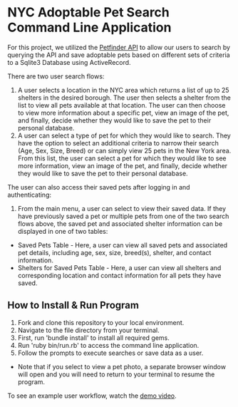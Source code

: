 # NYC Adoptable Pet Search Command Line Application

For this project, we utilized the [Petfinder API](https://www.petfinder.com/) to allow our users to search by querying the API and save adoptable pets based on different sets of criteria to a Sqlite3 Database using ActiveRecord.

There are two user search flows:
1. A user selects a location in the NYC area which returns a list of up to 25 shelters in the desired borough. The user then selects a shelter from the list to view all pets available at that location. The user can then choose to view more information about a specific pet, view an image of the pet, and finally, decide whether they would like to save the pet to their personal database.
2. A user can select a type of pet for which they would like to search. They have the option to select an additional criteria to narrow their search (Age, Sex, Size, Breed) or can simply view 25 pets in the New York area. From this list, the user can select a pet for which they would like to see more information, view an image of the pet, and finally, decide whether they would like to save the pet to their personal database.

The user can also access their saved pets after logging in and authenticating:
1. From the main menu, a user can select to view their saved data. If they have previously saved a pet or multiple pets from one of the two search flows above, the saved pet and associated shelter information can be displayed in one of two tables:
  * Saved Pets Table - Here, a user can view all saved pets and associated pet details, including age, sex, size, breed(s), shelter, and contact information.
  * Shelters for Saved Pets Table - Here, a user can view all shelters and corresponding location and contact information for all pets they have saved.

## How to Install & Run Program

1. Fork and clone this repository to your local environment.
2. Navigate to the file directory from your terminal.
3. First, run 'bundle install' to install all required gems.
4. Run 'ruby bin/run.rb' to access the command line application.
5. Follow the prompts to execute searches or save data as a user.
  * Note that if you select to view a pet photo, a separate browser window will open and you will need to return to your terminal to resume the program.

To see an example user workflow, watch the [demo video](https://www.youtube.com/watch?v=-OzCJcwztQs).

